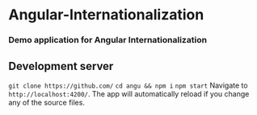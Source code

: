 # Angular-Internationalization

### Demo application for Angular Internationalization

[](https://images.unsplash.com/)

## Development server

`git clone https://github.com/`
`cd angu && npm i`
`npm start`
Navigate to `http://localhost:4200/`. The app will automatically reload if you change any of the source files.

